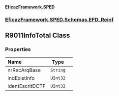 #### [EficazFramework.SPED](EficazFrameworkSPED.md 'EficazFramework SPED')
### [EficazFramework.SPED.Schemas.EFD_Reinf](EficazFramework.SPED.Schemas.EFD_Reinf.md 'EficazFramework.SPED.Schemas.EFD_Reinf')

## R9011InfoTotal Class
### Properties

| Name | Type | |
| :--- | :---: | :--- |
| nrRecArqBase | `String` |  |
| indExistInfo | `UInt32` |  |
| identEscritDCTF | `UInt32` |  |
